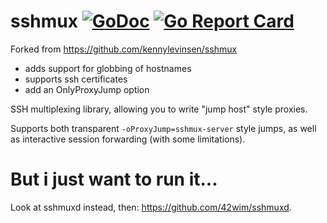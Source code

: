 # sshmux [![GoDoc](https://godoc.org/github.com/42wim/sshmux?status.svg)](http://godoc.org/github.com/42wim/sshmux)  [![Go Report Card](https://goreportcard.com/badge/kennylevinsen/sshmux)](https://goreportcard.com/report/42wim/sshmux)

Forked from https://github.com/kennylevinsen/sshmux
- adds support for globbing of hostnames
- supports ssh certificates
- add an OnlyProxyJump option

SSH multiplexing library, allowing you to write "jump host" style proxies.

Supports both transparent `-oProxyJump=sshmux-server` style jumps, as well as interactive session forwarding (with some limitations).


# But i just want to run it...

Look at sshmuxd instead, then: https://github.com/42wim/sshmuxd.
